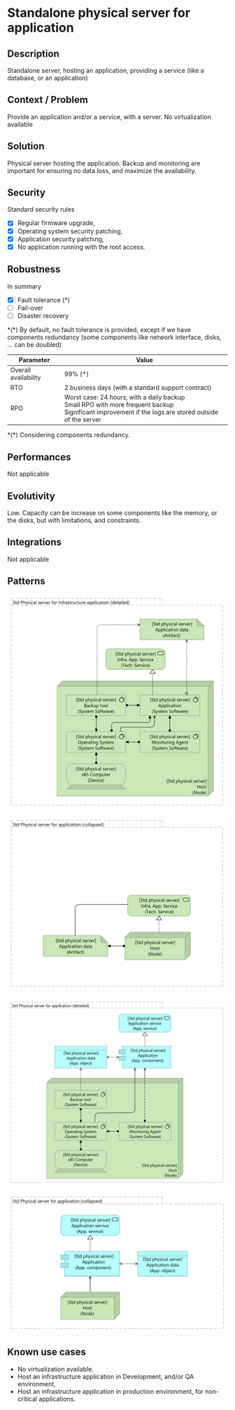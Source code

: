 # Standalone physical server for application

## Description
Standalone server, hosting an application, providing a service (like a database, or an application)

## Context / Problem
Provide an application and/or a service, with a server. No virtualization available

## Solution
Physical server hosting the application. Backup and monitoring are important for ensuring no data loss, and maximize the availability.

## Security

Standard security rules
* [x] Regular firmware upgrade,
* [x] Operating system security patching,
* [x] Application security patching,
* [x] No application running with the root access.

## Robustness

In summary 
* [x] Fault tolerance (\*)
* [ ] Fail-over
* [ ] Disaster recovery

*(\*) By default, no fault tolerance is provided, except if we have components redundancy (some components like network interface, disks, ... can be doubled)

| Parameter | Value |
|----|----|
| Overall availability | 99% (\*) |
| RTO | 2 business days (with a standard support contract) |
| RPO | Worst case: 24 hours, with a daily backup<br />Small RPO with more frequent backup<br /> Significant improvement if the logs are stored outside of the server | 

*(\*) Considering components redundancy.

## Performances

Not applicable

## Evolutivity

Low. Capacity can be increase on some components like the memory, or the disks, but with limitations, and constraints.

## Integrations

Not applicable

## Patterns

![Pattern 1a: Detailed view for infrastructure application](std-physical-server-for-infrastructure-app-detailed.svg "Pattern 1a: Detailed view for infrastructure application")

![Pattern 1b: Collapsed view for infrastructure application](std-physical-server-for-infrastructure-app-collapsed.svg "Pattern 1b: Collapsed view for infrastructure application")

![Pattern 2a: Detailed view for application](std-physical-server-for-application-detailed.svg "Pattern 2a: Detailed view for application")

![Pattern 2b: Collapsed view for application](std-physical-server-for-application-collapsed.svg "Pattern 2b: Collapsed view for application")

## Known use cases

* No virtualization available,
* Host an infrastructure application in Development, and/or QA environment, 
* Host an infrastructure application in production environment, for non-critical applications.
